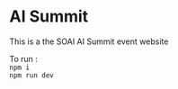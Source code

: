 # AI Summit
This is a the SOAI AI Summit event website 

To run : </br>
```npm i``` </br>
```npm run dev```

